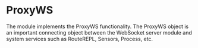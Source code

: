 # ProxyWS
The module implements the ProxyWS functionality. The ProxyWS object is an important connecting object between the WebSocket server module and system services such as RouteREPL, Sensors, Process, etc.
